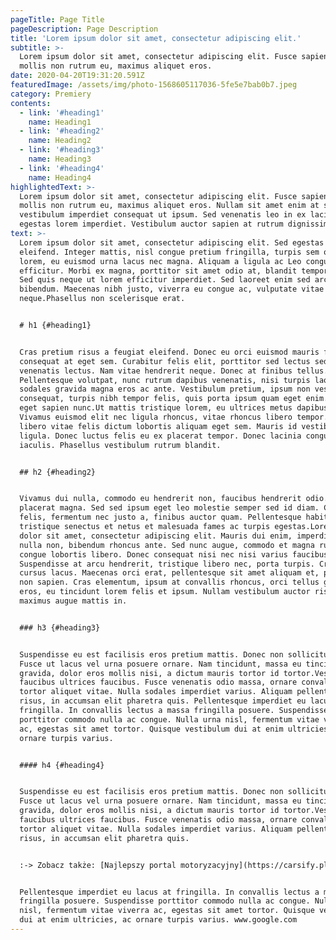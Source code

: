 ```yaml
---
pageTitle: Page Title
pageDescription: Page Description
title: 'Lorem ipsum dolor sit amet, consectetur adipiscing elit.'
subtitle: >-
  Lorem ipsum dolor sit amet, consectetur adipiscing elit. Fusce sapien ipsum,
  mollis non rutrum eu, maximus aliquet eros.
date: 2020-04-20T19:31:20.591Z
featuredImage: /assets/img/photo-1568605117036-5fe5e7bab0b7.jpeg
category: Premiery
contents:
  - link: '#heading1'
    name: Heading1
  - link: '#heading2'
    name: Heading2
  - link: '#heading3'
    name: Heading3
  - link: '#heading4'
    name: Heading4
highlightedText: >-
  Lorem ipsum dolor sit amet, consectetur adipiscing elit. Fusce sapien ipsum,
  mollis non rutrum eu, maximus aliquet eros. Nullam sit amet enim at sapien
  vestibulum imperdiet consequat ut ipsum. Sed venenatis leo in ex lacinia, nec
  egestas lorem imperdiet. Vestibulum auctor sapien at rutrum dignissim.
text: >-
  Lorem ipsum dolor sit amet, consectetur adipiscing elit. Sed egestas tempus
  eleifend. Integer mattis, nisl congue pretium fringilla, turpis sem ornare
  lorem, eu euismod urna lacus nec magna. Aliquam a ligula ac Leo congue
  efficitur. Morbi ex magna, porttitor sit amet odio at, blandit tempor metus.
  Sed quis neque ut lorem efficitur imperdiet. Sed laoreet enim sed arcu feugiat
  bibendum. Maecenas nibh justo, viverra eu congue ac, vulputate vitae
  neque.Phasellus non scelerisque erat. 


  # h1 {#heading1}


  Cras pretium risus a feugiat eleifend. Donec eu orci euismod mauris fringilla
  consequat at eget sem. Curabitur felis elit, porttitor sed lectus sed, egestas
  venenatis lectus. Nam vitae hendrerit neque. Donec at finibus tellus.
  Pellentesque volutpat, nunc rutrum dapibus venenatis, nisi turpis laoreet dui,
  sodales gravida magna eros ac ante. Vestibulum pretium, ipsum non vestibulum
  consequat, turpis nibh tempor felis, quis porta ipsum quam eget enim. Vivamus
  eget sapien nunc.Ut mattis tristique lorem, eu ultrices metus dapibus nec.
  Vivamus euismod elit nec ligula rhoncus, vitae rhoncus libero tempor. Ut sed
  libero vitae felis dictum lobortis aliquam eget sem. Mauris id vestibulum
  ligula. Donec luctus felis eu ex placerat tempor. Donec lacinia congue
  iaculis. Phasellus vestibulum rutrum blandit. 


  ## h2 {#heading2}


  Vivamus dui nulla, commodo eu hendrerit non, faucibus hendrerit odio. Nunc vel
  placerat magna. Sed sed ipsum eget leo molestie semper sed id diam. Cras mi
  felis, fermentum nec justo a, finibus auctor quam. Pellentesque habitant morbi
  tristique senectus et netus et malesuada fames ac turpis egestas.Lorem ipsum
  dolor sit amet, consectetur adipiscing elit. Mauris dui enim, imperdiet eu
  nulla non, bibendum rhoncus ante. Sed nunc augue, commodo et magna rutrum,
  congue lobortis libero. Donec consequat nisi nec nisi varius faucibus.
  Suspendisse at arcu hendrerit, tristique libero nec, porta turpis. Cras a
  cursus lacus. Maecenas orci erat, pellentesque sit amet aliquam et, pulvinar
  non sapien. Cras elementum, ipsum at convallis rhoncus, orci tellus gravida
  eros, eu tincidunt lorem felis et ipsum. Nullam vestibulum auctor risus, id
  maximus augue mattis in. 


  ### h3 {#heading3}


  Suspendisse eu est facilisis eros pretium mattis. Donec non sollicitudin nunc.
  Fusce ut lacus vel urna posuere ornare. Nam tincidunt, massa eu tincidunt
  gravida, dolor eros mollis nisi, a dictum mauris tortor id tortor.Vestibulum
  faucibus ultrices faucibus. Fusce venenatis odio massa, ornare convallis
  tortor aliquet vitae. Nulla sodales imperdiet varius. Aliquam pellentesque sem
  risus, in accumsan elit pharetra quis. Pellentesque imperdiet eu lacus at
  fringilla. In convallis lectus a massa fringilla posuere. Suspendisse
  porttitor commodo nulla ac congue. Nulla urna nisl, fermentum vitae viverra
  ac, egestas sit amet tortor. Quisque vestibulum dui at enim ultricies, ac
  ornare turpis varius.


  #### h4 {#heading4}


  Suspendisse eu est facilisis eros pretium mattis. Donec non sollicitudin nunc.
  Fusce ut lacus vel urna posuere ornare. Nam tincidunt, massa eu tincidunt
  gravida, dolor eros mollis nisi, a dictum mauris tortor id tortor.Vestibulum
  faucibus ultrices faucibus. Fusce venenatis odio massa, ornare convallis
  tortor aliquet vitae. Nulla sodales imperdiet varius. Aliquam pellentesque sem
  risus, in accumsan elit pharetra quis. 


  :-> Zobacz także: [Najlepszy portal motoryzacyjny](https://carsify.pl)


  Pellentesque imperdiet eu lacus at fringilla. In convallis lectus a massa
  fringilla posuere. Suspendisse porttitor commodo nulla ac congue. Nulla urna
  nisl, fermentum vitae viverra ac, egestas sit amet tortor. Quisque vestibulum
  dui at enim ultricies, ac ornare turpis varius. www.google.com
---
```


